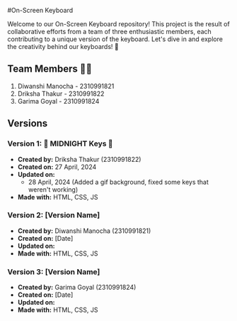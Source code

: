 #On-Screen Keyboard

Welcome to our On-Screen Keyboard repository! This project is the result of collaborative efforts from a team of three enthusiastic members, each contributing to a unique version of the keyboard. Let's dive in and explore the creativity behind our keyboards! 🚀

## Team Members 👩‍💻

1. Diwanshi Manocha - 2310991821
2. Driksha Thakur - 2310991822
3. Garima Goyal - 2310991824

## Versions 

### Version 1: 🌙 MIDNIGHT Keys 🌌

- **Created by:** Driksha Thakur (2310991822)
- **Created on:** 27 April, 2024
- **Updated on:**
  - 28 April, 2024 (Added a gif background, fixed some keys that weren't working)
- **Made with:** HTML, CSS, JS

### Version 2: [Version Name]

- **Created by:** Diwanshi Manocha (2310991821)
- **Created on:** [Date]
- **Updated on:**
- **Made with:** HTML, CSS, JS

### Version 3: [Version Name]

- **Created by:** Garima Goyal (2310991824)
- **Created on:** [Date]
- **Updated on:**
- **Made with:** HTML, CSS, JS
